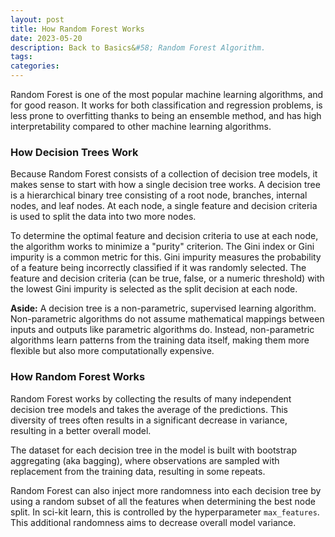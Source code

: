 ```yaml
---
layout: post
title: How Random Forest Works
date: 2023-05-20
description: Back to Basics&#58; Random Forest Algorithm.
tags:
categories:
---
```


Random Forest is one of the most popular machine learning algorithms, and for good reason. It works for both classification and regression problems, is less prone to overfitting thanks to being an ensemble method, and has high interpretability compared to other machine learning algorithms.

### How Decision Trees Work
Because Random Forest consists of a collection of decision tree models, it makes sense to start with how a single decision tree works. A decision tree is a hierarchical binary tree consisting of a root node, branches, internal nodes, and leaf nodes. At each node, a single feature and decision criteria is used to split the data into two more nodes.

To determine the optimal feature and decision criteria to use at each node, the algorithm works to minimize a "purity" criterion. The Gini index or Gini impurity is a common metric for this. Gini impurity measures the probability of a feature being incorrectly classified if it was randomly selected. The feature and decision criteria (can be true, false, or a numeric threshold) with the lowest Gini impurity is selected as the split decision at each node.

**Aside:** A decision tree is a non-parametric, supervised learning algorithm. Non-parametric algorithms do not assume mathematical mappings between inputs and outputs like parametric algorithms do. Instead, non-parametric algorithms learn patterns from the training data itself, making them more flexible but also more computationally expensive.

### How Random Forest Works
Random Forest works by collecting the results of many independent decision tree models and takes the average of the predictions. This diversity of trees often results in a significant decrease in variance, resulting in a better overall model.

The dataset for each decision tree in the model is built with bootstrap aggregating (aka bagging), where observations are sampled with replacement from the training data, resulting in some repeats.

Random Forest can also inject more randomness into each decision tree by using a random subset of all the features when determining the best node split. In sci-kit learn, this is controlled by the hyperparameter `max_features`. This additional randomness aims to decrease overall model variance.
